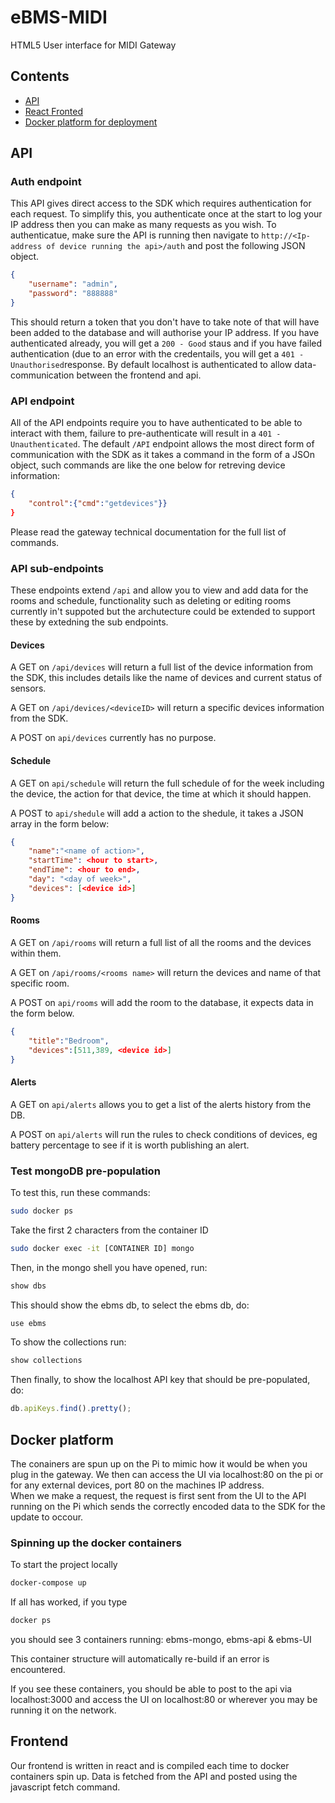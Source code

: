 # eBMS-MIDI
HTML5 User interface for MIDI Gateway

## Contents
- [API](##API)
- [React Fronted](##Frontend)
- [Docker platform for deployment](##Docker-platform)   


## API
### Auth endpoint

This API gives direct access to the SDK which requires authentication for each request. To simplify this, you authenticate once at the start to log your IP address then you can make as many requests as you wish. To authenticatue, make sure the API is running then navigate to `http://<Ip-address of device running the api>/auth` and post the following JSON object. 

```json
{
    "username": "admin",
    "password": "888888"
}
```

This should return a token that you don't have to take note of that will have been added to the database and will authorise your IP address. If you have authenticated already, you will get a `200 - Good` staus and if you have failed authentication (due to an error with the credentails, you will get a `401 - Unauthorised`response. By default localhost is authenticated to allow data-communication between the frontend and api. 
  
### API endpoint

All of the API endpoints require you to have authenticated to be able to interact with them, failure to pre-authenticate will result in a `401 - Unauthenticated`. The default `/API` endpoint allows the most direct form of communication with the SDK as it takes a command in the form of a JSOn object, such commands are like the one below for retreving device information:

```JSON
{
    "control":{"cmd":"getdevices"}}
}
```

Please read the gateway technical documentation for the full list of commands. 

### API sub-endpoints
These endpoints extend `/api` and allow you to view and add data for the rooms and schedule, functionality such as deleting or editing rooms currently in't suppoted but the archutecture could be extended to support these by extedning the sub endpoints. 

#### Devices 
A GET on `/api/devices` will return a full list of the device information from the SDK, this includes details like the name of devices and current status of sensors. 

A GET on `/api/devices/<deviceID>` will return a specific devices information from the SDK.

A POST on `api/devices` currently has no purpose.

#### Schedule
A GET on `api/schedule` will return the full schedule of for the week including the device, the action for that device, the time at which it should happen.

A POST to `api/shedule` will add a action to the shedule, it takes a JSON array in the form below:

```JSON
{
    "name":"<name of action>",
    "startTime": <hour to start>,
    "endTime": <hour to end>,
    "day": "<day of week>",
    "devices": [<device id>]
}
```

#### Rooms

A GET on `/api/rooms` will return a full list of all the rooms and the devices within them.

A GET on `/api/rooms/<rooms name>` will return the devices and name of that specific room.

A POST on `api/rooms` will add the room to the database, it expects data in the form below.

```JSON
{
    "title":"Bedroom",
    "devices":[511,389, <device id>]
}

```

#### Alerts

A GET on `api/alerts` allows you to get a list of the alerts history from the DB.

A POST on `api/alerts` will run the rules to check conditions of devices, eg battery percentage to see if it is worth publishing an alert. 

### Test mongoDB pre-population

To test this, run these commands:
```bash
sudo docker ps
```
Take the first 2 characters from the container ID
```bash
sudo docker exec -it [CONTAINER ID] mongo
```
Then, in the mongo shell you have opened, run:
```javascript
show dbs
```
This should show the ebms db, to select the ebms db, do:
```javascript
use ebms
```
To show the collections run:
```javascript
show collections
```
Then finally, to show the localhost API key that should be pre-populated, do:
```javascript
db.apiKeys.find().pretty();
```
## Docker platform 

The conainers are spun up on the Pi to mimic how it would be when you plug in the gateway. We then can access the UI via localhost:80 on the pi or for any external devices, port 80 on the machines IP address.  
When we make a request, the request is first sent from the UI to the API running on the Pi which sends the correctly encoded data to the SDK for the update to occour.  

### Spinning up the docker containers
To start the project locally
```bash
docker-compose up
```
If all has worked, if you type

```bash
docker ps
```
you should see 3 containers running: ebms-mongo, ebms-api & ebms-UI

This container structure will automatically re-build if an error is encountered.  
  
If you see these containers, you should be able to post to the api via localhost:3000 and access the UI on localhost:80 or wherever you may be running it on the network.

## Frontend

Our frontend is written in react and is compiled each time to docker containers spin up. Data is fetched from the API and posted using the javascript fetch command. 
